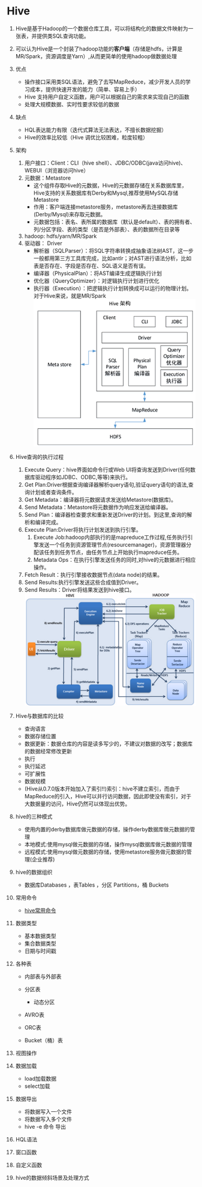 # Hive
1. Hive是基于Hadoop的一个数据仓库工具，可以将结构化的数据文件映射为一张表，并提供类SQL查询功能。
1. 可以认为Hive是一个封装了hadoop功能的**客户端**（存储是hdfs，计算是MR/Spark，资源调度是Yarn）,从而更简单的使用hadoop做数据处理
1. 优点
    - 操作接口采用类SQL语法，避免了去写MapReduce，减少开发人员的学习成本，提供快速开发的能力（简单、容易上手）
    - Hive 支持用户自定义函数，用户可以根据自己的需求来实现自己的函数
    - 处理大规模数据、实时性要求较低的数据
1. 缺点
    - HQL表达能力有限（迭代式算法无法表达，不擅长数据挖掘）
    - Hive的效率比较低（Hive 调优比较困难，粒度较粗）
1. 架构
    1. 用户接口：Client：CLI（hive shell）、JDBC/ODBC(java访问hive)、WEBUI（浏览器访问hive）
    1. 元数据：Metastore
        - 这个组件存取Hive的元数据，Hive的元数据存储在关系数据库里，Hive支持的关系数据库有Derby和Mysql,推荐使用MySQL存储Metastore
        - 作用：客户端连接metastore服务，metastore再去连接数据库(Derby/Mysql)来存取元数据。
        - 元数据包括：表名、表所属的数据库（默认是default）、表的拥有者、列/分区字段、表的类型（是否是外部表）、表的数据所在目录等
    1. hadoop: hdfs/yarn/MR/Spark
    1. 驱动器： Driver
        - 解析器（SQLParser）：将SQL字符串转换成抽象语法树AST，这一步一般都用第三方工具库完成，比如antlr；对AST进行语法分析，比如表是否存在、字段是否存在、SQL语义是否有误。
        - 编译器（PhysicalPlan）：将AST编译生成逻辑执行计划
        - 优化器（QueryOptimizer）：对逻辑执行计划进行优化
        - 执行器（Execution）：把逻辑执行计划转换成可以运行的物理计划。对于Hive来说，就是MR/Spark
    ![hive架构](hive_structure.png)
        
1. Hive查询的执行过程
    1. Execute Query：hive界面如命令行或Web UI将查询发送到Driver(任何数据库驱动程序如JDBC、ODBC,等等)来执行。
    1. Get Plan:Driver根据查询编译器解析query语句,验证query语句的语法,查询计划或者查询条件。
    1. Get Metadata：编译器将元数据请求发送给Metastore(数据库)。
    1. Send Metadata：Metastore将元数据作为响应发送给编译器。
    1. Send Plan：编译器检查要求和重新发送Driver的计划。到这里,查询的解析和编译完成。
    1. Execute Plan:Driver将执行计划发送到执行引擎。
        1. Execute Job:hadoop内部执行的是mapreduce工作过程,任务执行引擎发送一个任务到资源管理节点(resourcemanager)，资源管理器分配该任务到任务节点，由任务节点上开始执行mapreduce任务。
        1. Metadata Ops：在执行引擎发送任务的同时,对hive的元数据进行相应操作。
    1. Fetch Result：执行引擎接收数据节点(data node)的结果。
    1. Send Results:执行引擎发送这些合成值到Driver。
    1. Send Results：Driver将结果发送到hive接口。
    ![hive查询执行过程](hive_execution.png)

1. Hive与数据库的比较
    - 查询语言
    - 数据存储位置
    - 数据更新：数据仓库的内容是读多写少的，不建议对数据的改写；数据库的数据经常修改更新
    - 执行
    - 执行延迟
    - 可扩展性
    - 数据规模
    - (Hive从0.7.0版本开始加入了索引!!)索引：hive不建立索引，而由于MapReduce的引入，Hive可以并行访问数据，因此即使没有索引，对于大数据量的访问，Hive仍然可以体现出优势。

1. hive的三种模式
    - 使用内置的derby数据库做元数据的存储，操作derby数据库做元数据的管理
    - 本地模式:使用mysql做元数据的存储，操作mysql数据库做元数据的管理
    - 远程模式:使用mysql做元数据的存储，使用metastore服务做元数据的管理(企业推荐)

1. hive的数据组织
    - 数据库Databases ，表Tables ，分区 Partitions，桶 Buckets

1. 常用命令
    - [hive常用命令](commands.md)

1. 数据类型
    - 基本数据类型
    - 集合数据类型
    - 日期与时间戳

1. 各种表
    - 内部表与外部表

    - 分区表
        - 动态分区

    - AVRO表

    - ORC表

    - Bucket（桶）表

1. 视图操作

1. 数据加载
    - load加载数据
    - select加载

1. 数据导出
    - 将数据写入一个文件
    - 将数据写入多个文件
    -  hive -e 命令 导出

1. HQL语法

1. 窗口函数

1. 自定义函数

1. hive的数据倾斜场景及处理方式